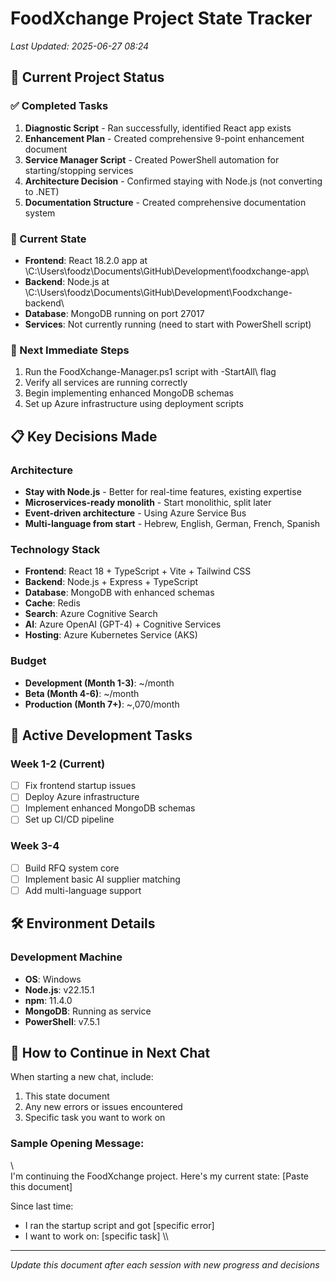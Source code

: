 # FoodXchange Project State Tracker
*Last Updated: 2025-06-27 08:24*

## 🚀 Current Project Status

### ✅ Completed Tasks
1. **Diagnostic Script** - Ran successfully, identified React app exists
2. **Enhancement Plan** - Created comprehensive 9-point enhancement document
3. **Service Manager Script** - Created PowerShell automation for starting/stopping services
4. **Architecture Decision** - Confirmed staying with Node.js (not converting to .NET)
5. **Documentation Structure** - Created comprehensive documentation system

### 📍 Current State
- **Frontend**: React 18.2.0 app at \C:\Users\foodz\Documents\GitHub\Development\foodxchange-app\
- **Backend**: Node.js at \C:\Users\foodz\Documents\GitHub\Development\Foodxchange-backend\
- **Database**: MongoDB running on port 27017
- **Services**: Not currently running (need to start with PowerShell script)

### 🎯 Next Immediate Steps
1. Run the FoodXchange-Manager.ps1 script with \-StartAll\ flag
2. Verify all services are running correctly
3. Begin implementing enhanced MongoDB schemas
4. Set up Azure infrastructure using deployment scripts

## 📋 Key Decisions Made

### Architecture
- **Stay with Node.js** - Better for real-time features, existing expertise
- **Microservices-ready monolith** - Start monolithic, split later
- **Event-driven architecture** - Using Azure Service Bus
- **Multi-language from start** - Hebrew, English, German, French, Spanish

### Technology Stack
- **Frontend**: React 18 + TypeScript + Vite + Tailwind CSS
- **Backend**: Node.js + Express + TypeScript
- **Database**: MongoDB with enhanced schemas
- **Cache**: Redis
- **Search**: Azure Cognitive Search
- **AI**: Azure OpenAI (GPT-4) + Cognitive Services
- **Hosting**: Azure Kubernetes Service (AKS)

### Budget
- **Development (Month 1-3)**: ~\/month
- **Beta (Month 4-6)**: ~\/month
- **Production (Month 7+)**: ~\,070/month

## 🔧 Active Development Tasks

### Week 1-2 (Current)
- [ ] Fix frontend startup issues
- [ ] Deploy Azure infrastructure
- [ ] Implement enhanced MongoDB schemas
- [ ] Set up CI/CD pipeline

### Week 3-4
- [ ] Build RFQ system core
- [ ] Implement basic AI supplier matching
- [ ] Add multi-language support

## 🛠️ Environment Details

### Development Machine
- **OS**: Windows
- **Node.js**: v22.15.1
- **npm**: 11.4.0
- **MongoDB**: Running as service
- **PowerShell**: v7.5.1

## 💬 How to Continue in Next Chat

When starting a new chat, include:
1. This state document
2. Any new errors or issues encountered
3. Specific task you want to work on

### Sample Opening Message:
\\\
I'm continuing the FoodXchange project. Here's my current state:
[Paste this document]

Since last time:
- I ran the startup script and got [specific error]
- I want to work on: [specific task]
\\\

---
*Update this document after each session with new progress and decisions*
